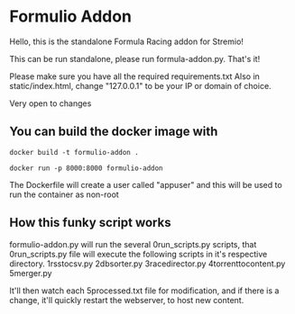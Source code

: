 # Formulio Addon
Hello, this is the standalone Formula Racing addon for Stremio!

This can be run standalone, please run formula-addon.py.
That's it!

Please make sure you have all the required requirements.txt
Also in static/index.html, change "127.0.0.1" to be your IP or domain of choice.

Very open to changes

## You can build the docker image with
```
docker build -t formulio-addon .
```
```
docker run -p 8000:8000 formulio-addon
```

The Dockerfile will create a user called "appuser" and this will be used to run the container as non-root

## How this funky script works
formulio-addon.py will run the several 0run_scripts.py scripts, that 0run_scripts.py file will execute the following scripts in it's respective directory.
1rsstocsv.py
2dbsorter.py
3racedirector.py
4torrenttocontent.py
5merger.py

It'll then watch each 5processed.txt file for modification, and if there is a change, it'll quickly restart the webserver, to host new content. 